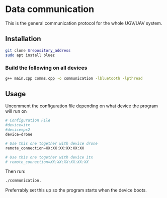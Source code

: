# Data communication

This is the general communication protocol for the whole UGV/UAV system.

## Installation
```bash
git clone $repository_address
sudo apt install bluez
```

### Build the following on all devices
```bash
g++ main.cpp comms.cpp -o communication -lbluetooth -lpthread
```



## Usage
Uncomment the configuration file depending on what device the program will run on

```python
# Configuration File
#device=itx
#device=px2
device=drone

# Use this one together with device drone
remote_connection=XX:XX:XX:XX:XX:XX

# Use this one together with device itx
# remote_connection=XX:XX:XX:XX:XX:XX
```
Then run: 
```bash 
./communication.
```
Preferrably set this up so the program starts when the device boots.

